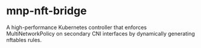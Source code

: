 # mnp-nft-bridge
A high-performance Kubernetes controller that enforces MultiNetworkPolicy on secondary CNI interfaces by dynamically generating nftables rules.
